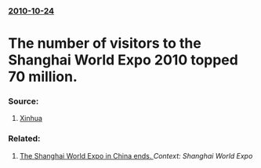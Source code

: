 ### [2010-10-24](/news/2010/10/24/index.md)

# The number of visitors to the Shanghai World Expo 2010 topped 70 million. 




### Source:

1. [Xinhua](http://news.xinhuanet.com/english2010/china/2010-10/24/c_13572635.htm)

### Related:

1. [The Shanghai World Expo in China ends. ](/news/2010/10/31/the-shanghai-world-expo-in-china-ends.md) _Context: Shanghai World Expo_

